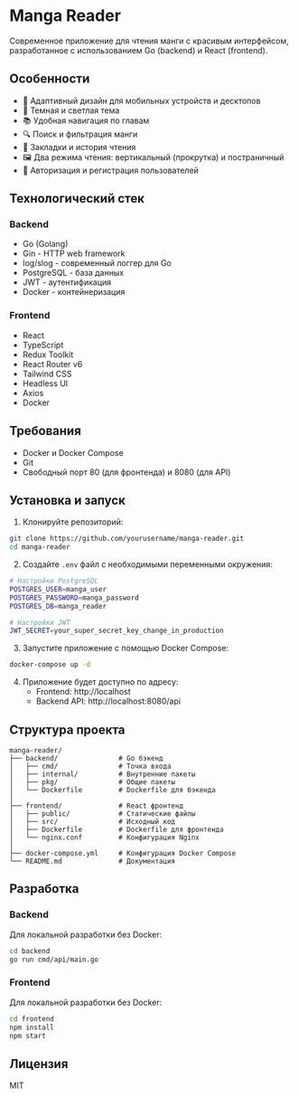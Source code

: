 # Manga Reader

Современное приложение для чтения манги с красивым интерфейсом, разработанное с использованием Go (backend) и React (frontend).

## Особенности

- 📱 Адаптивный дизайн для мобильных устройств и десктопов
- 🌙 Темная и светлая тема
- 📚 Удобная навигация по главам
- 🔍 Поиск и фильтрация манги
- 📑 Закладки и история чтения
- 🖼️ Два режима чтения: вертикальный (прокрутка) и постраничный
- 🔐 Авторизация и регистрация пользователей

## Технологический стек

### Backend
- Go (Golang)
- Gin - HTTP web framework
- log/slog - современный логгер для Go
- PostgreSQL - база данных
- JWT - аутентификация
- Docker - контейнеризация

### Frontend
- React
- TypeScript
- Redux Toolkit
- React Router v6
- Tailwind CSS
- Headless UI
- Axios
- Docker

## Требования

- Docker и Docker Compose
- Git
- Свободный порт 80 (для фронтенда) и 8080 (для API)

## Установка и запуск

1. Клонируйте репозиторий:
```bash
git clone https://github.com/yourusername/manga-reader.git
cd manga-reader
```

2. Создайте `.env` файл с необходимыми переменными окружения:
```bash
# Настройки PostgreSQL
POSTGRES_USER=manga_user
POSTGRES_PASSWORD=manga_password
POSTGRES_DB=manga_reader

# Настройки JWT
JWT_SECRET=your_super_secret_key_change_in_production
```

3. Запустите приложение с помощью Docker Compose:
```bash
docker-compose up -d
```

4. Приложение будет доступно по адресу:
    - Frontend: http://localhost
    - Backend API: http://localhost:8080/api

## Структура проекта

```
manga-reader/
├── backend/               # Go бэкенд
│   ├── cmd/               # Точка входа
│   ├── internal/          # Внутренние пакеты
│   ├── pkg/               # Общие пакеты
│   └── Dockerfile         # Dockerfile для бэкенда
│
├── frontend/              # React фронтенд
│   ├── public/            # Статические файлы
│   ├── src/               # Исходный код
│   ├── Dockerfile         # Dockerfile для фронтенда
│   └── nginx.conf         # Конфигурация Nginx
│
├── docker-compose.yml     # Конфигурация Docker Compose
└── README.md              # Документация
```

## Разработка

### Backend

Для локальной разработки без Docker:

```bash
cd backend
go run cmd/api/main.go
```

### Frontend

Для локальной разработки без Docker:

```bash
cd frontend
npm install
npm start
```

## Лицензия

MIT